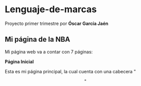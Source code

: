 # Lenguaje-de-marcas
Proyecto primer trimestre por **Óscar García Jaén**

## Mi página de la NBA

Mi página web va a contar con 7 páginas:

**Página Inicial**

Esta es mi página principal, la cual cuenta con una cabecera "<header>"
